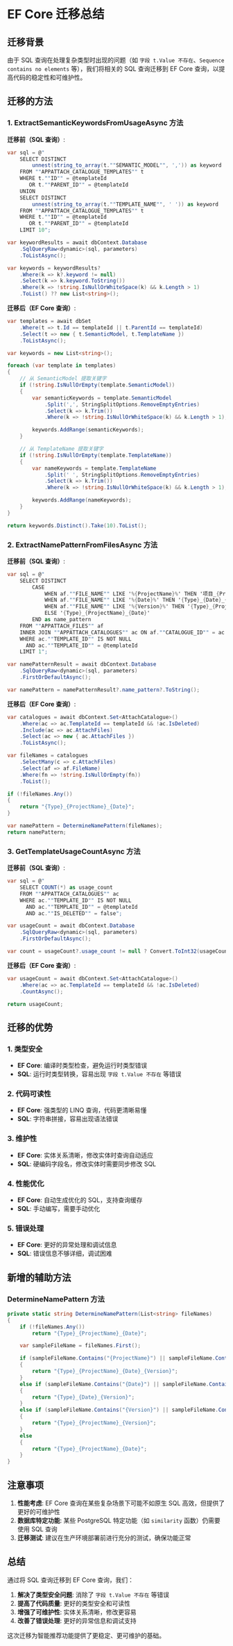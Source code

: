 # EF Core 迁移总结

## 迁移背景

由于 SQL 查询在处理复杂类型时出现的问题（如 `字段 t.Value 不存在`、`Sequence contains no elements` 等），我们将相关的 SQL 查询迁移到 EF Core 查询，以提高代码的稳定性和可维护性。

## 迁移的方法

### 1. ExtractSemanticKeywordsFromUsageAsync 方法

**迁移前（SQL 查询）**:

```csharp
var sql = @"
    SELECT DISTINCT
        unnest(string_to_array(t.""SEMANTIC_MODEL"", ',')) as keyword
    FROM ""APPATTACH_CATALOGUE_TEMPLATES"" t
    WHERE t.""ID"" = @templateId
       OR t.""PARENT_ID"" = @templateId
    UNION
    SELECT DISTINCT
        unnest(string_to_array(t.""TEMPLATE_NAME"", ' ')) as keyword
    FROM ""APPATTACH_CATALOGUE_TEMPLATES"" t
    WHERE t.""ID"" = @templateId
       OR t.""PARENT_ID"" = @templateId
    LIMIT 10";

var keywordResults = await dbContext.Database
    .SqlQueryRaw<dynamic>(sql, parameters)
    .ToListAsync();

var keywords = keywordResults?
    .Where(k => k?.keyword != null)
    .Select(k => k.keyword.ToString())
    .Where(k => !string.IsNullOrWhiteSpace(k) && k.Length > 1)
    .ToList() ?? new List<string>();
```

**迁移后（EF Core 查询）**:

```csharp
var templates = await dbSet
    .Where(t => t.Id == templateId || t.ParentId == templateId)
    .Select(t => new { t.SemanticModel, t.TemplateName })
    .ToListAsync();

var keywords = new List<string>();

foreach (var template in templates)
{
    // 从 SemanticModel 提取关键字
    if (!string.IsNullOrEmpty(template.SemanticModel))
    {
        var semanticKeywords = template.SemanticModel
            .Split(',', StringSplitOptions.RemoveEmptyEntries)
            .Select(k => k.Trim())
            .Where(k => !string.IsNullOrWhiteSpace(k) && k.Length > 1);

        keywords.AddRange(semanticKeywords);
    }

    // 从 TemplateName 提取关键字
    if (!string.IsNullOrEmpty(template.TemplateName))
    {
        var nameKeywords = template.TemplateName
            .Split(' ', StringSplitOptions.RemoveEmptyEntries)
            .Select(k => k.Trim())
            .Where(k => !string.IsNullOrWhiteSpace(k) && k.Length > 1);

        keywords.AddRange(nameKeywords);
    }
}

return keywords.Distinct().Take(10).ToList();
```

### 2. ExtractNamePatternFromFilesAsync 方法

**迁移前（SQL 查询）**:

```csharp
var sql = @"
    SELECT DISTINCT
        CASE
            WHEN af.""FILE_NAME"" LIKE '%{ProjectName}%' THEN '项目_{ProjectName}_{Date}_{Version}'
            WHEN af.""FILE_NAME"" LIKE '%{Date}%' THEN '{Type}_{Date}_{Version}'
            WHEN af.""FILE_NAME"" LIKE '%{Version}%' THEN '{Type}_{ProjectName}_{Version}'
            ELSE '{Type}_{ProjectName}_{Date}'
        END as name_pattern
    FROM ""APPATTACH_FILES"" af
    INNER JOIN ""APPATTACH_CATALOGUES"" ac ON af.""CATALOGUE_ID"" = ac.""ID""
    WHERE ac.""TEMPLATE_ID"" IS NOT NULL
      AND ac.""TEMPLATE_ID"" = @templateId
    LIMIT 1";

var namePatternResult = await dbContext.Database
    .SqlQueryRaw<dynamic>(sql, parameters)
    .FirstOrDefaultAsync();

var namePattern = namePatternResult?.name_pattern?.ToString();
```

**迁移后（EF Core 查询）**:

```csharp
var catalogues = await dbContext.Set<AttachCatalogue>()
    .Where(ac => ac.TemplateId == templateId && !ac.IsDeleted)
    .Include(ac => ac.AttachFiles)
    .Select(ac => new { ac.AttachFiles })
    .ToListAsync();

var fileNames = catalogues
    .SelectMany(c => c.AttachFiles)
    .Select(af => af.FileName)
    .Where(fn => !string.IsNullOrEmpty(fn))
    .ToList();

if (!fileNames.Any())
{
    return "{Type}_{ProjectName}_{Date}";
}

var namePattern = DetermineNamePattern(fileNames);
return namePattern;
```

### 3. GetTemplateUsageCountAsync 方法

**迁移前（SQL 查询）**:

```csharp
var sql = @"
    SELECT COUNT(*) as usage_count
    FROM ""APPATTACH_CATALOGUES"" ac
    WHERE ac.""TEMPLATE_ID"" IS NOT NULL
      AND ac.""TEMPLATE_ID"" = @templateId
      AND ac.""IS_DELETED"" = false";

var usageCount = await dbContext.Database
    .SqlQueryRaw<dynamic>(sql, parameters)
    .FirstOrDefaultAsync();

var count = usageCount?.usage_count != null ? Convert.ToInt32(usageCount.usage_count) : 0;
```

**迁移后（EF Core 查询）**:

```csharp
var usageCount = await dbContext.Set<AttachCatalogue>()
    .Where(ac => ac.TemplateId == templateId && !ac.IsDeleted)
    .CountAsync();

return usageCount;
```

## 迁移的优势

### 1. 类型安全

-   **EF Core**: 编译时类型检查，避免运行时类型错误
-   **SQL**: 运行时类型转换，容易出现 `字段 t.Value 不存在` 等错误

### 2. 代码可读性

-   **EF Core**: 强类型的 LINQ 查询，代码更清晰易懂
-   **SQL**: 字符串拼接，容易出现语法错误

### 3. 维护性

-   **EF Core**: 实体关系清晰，修改实体时查询自动适应
-   **SQL**: 硬编码字段名，修改实体时需要同步修改 SQL

### 4. 性能优化

-   **EF Core**: 自动生成优化的 SQL，支持查询缓存
-   **SQL**: 手动编写，需要手动优化

### 5. 错误处理

-   **EF Core**: 更好的异常处理和调试信息
-   **SQL**: 错误信息不够详细，调试困难

## 新增的辅助方法

### DetermineNamePattern 方法

```csharp
private static string DetermineNamePattern(List<string> fileNames)
{
    if (!fileNames.Any())
        return "{Type}_{ProjectName}_{Date}";

    var sampleFileName = fileNames.First();

    if (sampleFileName.Contains("{ProjectName}") || sampleFileName.Contains("项目"))
    {
        return "{Type}_{ProjectName}_{Date}_{Version}";
    }
    else if (sampleFileName.Contains("{Date}") || sampleFileName.Contains("日期"))
    {
        return "{Type}_{Date}_{Version}";
    }
    else if (sampleFileName.Contains("{Version}") || sampleFileName.Contains("版本"))
    {
        return "{Type}_{ProjectName}_{Version}";
    }
    else
    {
        return "{Type}_{ProjectName}_{Date}";
    }
}
```

## 注意事项

1. **性能考虑**: EF Core 查询在某些复杂场景下可能不如原生 SQL 高效，但提供了更好的可维护性
2. **数据库特定功能**: 某些 PostgreSQL 特定功能（如 `similarity` 函数）仍需要使用 SQL 查询
3. **迁移测试**: 建议在生产环境部署前进行充分的测试，确保功能正常

## 总结

通过将 SQL 查询迁移到 EF Core 查询，我们：

1. **解决了类型安全问题**: 消除了 `字段 t.Value 不存在` 等错误
2. **提高了代码质量**: 更好的类型安全和可读性
3. **增强了可维护性**: 实体关系清晰，修改更容易
4. **改善了错误处理**: 更好的异常信息和调试支持

这次迁移为智能推荐功能提供了更稳定、更可维护的基础。
